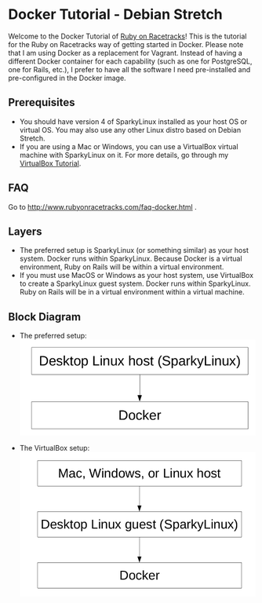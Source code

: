 # Docker Tutorial - Debian Stretch

Welcome to the Docker Tutorial of [Ruby on Racetracks](http://www.rubyonracetracks.com/)!  This is the tutorial for the Ruby on Racetracks way of getting started in Docker.  Please note that I am using Docker as a replacement for Vagrant.  Instead of having a different Docker container for each capability (such as one for PostgreSQL, one for Rails, etc.), I prefer to have all the software I need pre-installed and pre-configured in the Docker image.

## Prerequisites
* You should have version 4 of SparkyLinux installed as your host OS or virtual OS.  You may also use any other Linux distro based on Debian Stretch.
* If you are using a Mac or Windows, you can use a VirtualBox virtual machine with SparkyLinux on it.  For more details, go through my [VirtualBox Tutorial](https://github.com/rubyonracetracks/tutorial_virtualbox).

## FAQ
Go to http://www.rubyonracetracks.com/faq-docker.html .

## Layers
* The preferred setup is SparkyLinux (or something similar) as your host system.  Docker runs within SparkyLinux.  Because Docker is a virtual environment, Ruby on Rails will be within a virtual environment.
* If you must use MacOS or Windows as your host system, use VirtualBox to create a SparkyLinux guest system.  Docker runs within SparkyLinux.  Ruby on Rails will be in a virtual environment within a virtual machine.

## Block Diagram
* The preferred setup:
![Preferred Setup](images/setup_direct.png)

* The VirtualBox setup:
![VirtualBox Setup](images/setup_virtualbox.png)
